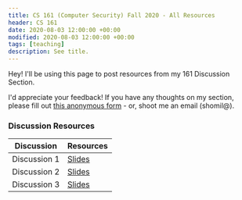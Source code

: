 ```yaml
---
title: CS 161 (Computer Security) Fall 2020 - All Resources 
header: CS 161
date: 2020-08-03 12:00:00 +00:00
modified: 2020-08-03 12:00:00 +00:00
tags: [teaching]
description: See title.
---
```


Hey! I'll be using this page to post resources from my 161 Discussion Section.

I'd appreciate your feedback! If you have any thoughts on my section, please fill out [this anonymous form](https://airtable.com/shr762qgTwjZPiTtE) - or, shoot me an email (shomil@).

### Discussion Resources

| Discussion   | Resources                                                    |
| ------------ | ------------------------------------------------------------ |
| Discussion 1 | [Slides](https://docs.google.com/presentation/d/1OYOOFLmgXjXrM3-hR5VxG2D32jqkwp_sRg6lz16gyOs/edit?usp=sharing) |
| Discussion 2 | [Slides](https://docs.google.com/presentation/d/1SqSnj4xS8q_uxFkACQgmYOJNNlfxlyNQakyE4560qKc/edit#slide=id.g8209333073_0_206) |
| Discussion 3 | [Slides](https://docs.google.com/presentation/d/1v7SVzHOfGTwbflBaG9GUGNgCo4ICk53r2aUEZEz43g8/edit#slide=id.g5494e9ae68f8f5ff_0) |



